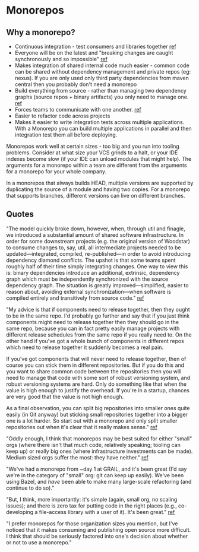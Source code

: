 # Monorepos

## Why a monorepo?

* Continuous integration - test consumers and libraries together [ref](https://medium.com/@Jakeherringbone/you-too-can-love-the-monorepo-d95d1d6fcebe)
* Everyone will be on the latest and "breaking changes are caught synchronously and so impossible" [ref](http://www.draconianoverlord.com/2018/07/15/mono-repos.html)
* Makes integration of shared internal code much easier - common code can be shared without dependency management and private repos (eg: nexus). If you are only used only third party dependencies from maven central then you probably don't need a monorepo
* Build everything from source - rather than managing two dependency graphs (source repos + binary artifacts) you only need to manage one. [ref](https://gist.github.com/mariusae/7c4c7a57dc34e53ad4bf2cfcd94bf9f0#file-monorepo-txt-L40)
* Forces teams to communicate with one another. [ref](https://medium.com/@adamhjk/monorepo-please-do-3657e08a4b70)
* Easier to refactor code across projects
* Makes it easier to write integration tests across multiple applications. With a Monorepo you can build multiple applications in parallel and then integration test them all before deploying.

Monorepos work well at certain sizes - too big and you run into tooling problems. Consider at what size your VCS grinds to a halt, or your IDE indexes become slow (if your IDE can unload modules that might help). The arguments for a monorepo within a team are different from the arguments for  a monorepo for your whole company.

In a monorepos that always builds HEAD, multiple versions are supported by duplicating the source of a module and having two copies. For a monorepo that supports branches, different versions can live on different branches.


## Quotes

"The model quickly broke down, however, when, through util and finagle, we introduced a substantial amount of shared software infrastructure. In order for some downstream projects (e.g. the original version of Woodstar) to consume changes to, say, util, all intermediate projects needed to be updated—integrated, compiled, re-published—in order to avoid introducing dependency diamond conflicts. The upshot is that some teams spent roughly half of their time simply integrating changes. One way to view this is: binary dependencies introduce an additional, extrinsic, dependency graph which must be independently synchronized with the source dependency graph. The situation is greatly improved—simplified, easier to reason about, avoiding external synchronization—when software is compiled entirely and transitively from source code." [ref](https://gist.github.com/mariusae/7c4c7a57dc34e53ad4bf2cfcd94bf9f0#file-monorepo-txt-L40)

"My advice is that if components need to release together, then they ought to be in the same repo. I'd probably go further and say that if you just think components might need to release together then they should go in the same repo, because you can in fact pretty easily manage projects with different release schedules from the same repo if you really need to.
On the other hand if you've got a whole bunch of components in different repos which need to release together it suddenly becomes a real pain.

If you've got components that will never need to release together, then of course you can stick them in different repositories. But if you do this and you want to share common code between the repositories then you will need to manage that code with some sort of robust versioning system, and robust versioning systems are hard. Only do something like that when the value is high enough to justify the overhead. If you're in a startup, chances are very good that the value is not high enough.

As a final observation, you can split big repositories into smaller ones quite easily (in Git anyway) but sticking small repositories together into a bigger one is a lot harder. So start out with a monorepo and only split smaller repositories out when it's clear that it really makes sense." [ref](https://news.ycombinator.com/item?id=18811368)

"Oddly enough, I think that monorepos may be best suited for either "small" orgs (where there isn't that much code, relatively speaking; tooling can keep up) or really big ones (where infrastructure investments can be made). Medium sized orgs suffer the most: they have neither." [ref](https://twitter.com/marius/status/1080594560965763073)

"We've had a monorepo from ~day 1 at GRAIL, and it's been great (I'd say we're in the category of "small" org: git can keep up easily). We've been using Bazel, and _have_ been able to make many large-scale refactoring (and continue to do so)."

"But, I think, more importantly: it's simple (again, small org, no scaling issues); and there is zero tax for putting code in the right places (e.g., co-developing a file-access library with a user of it). It's been great." [ref](https://twitter.com/marius/status/1080594562991542272)

"I prefer monorepos for those organization sizes you mention, but I've noticed that it makes consuming and publishing open source more difficult. I think that should be seriously factored into one's decision about whether or not to use a monorepo."